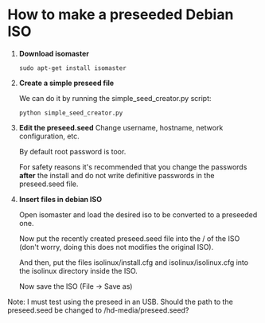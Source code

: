 # How to make a preseeded Debian ISO

1. **Download isomaster**

    ```
    sudo apt-get install isomaster
    ```

1. **Create a simple preseed file**

    We can do it by running the simple_seed_creator.py script:
    ```
    python simple_seed_creator.py
    ```

1. **Edit the preseed.seed**
    Change username, hostname, network configuration, etc.
    
    By default root password is toor.
    
    For safety reasons it's recommended that you change the passwords **after** the install and do not write definitive passwords in the preseed.seed file.

1. **Insert files in debian ISO**
    
    Open isomaster and load the desired iso to be converted to a preseeded one.
    
    Now put the recently created preseed.seed file into the / of the ISO (don't worry, doing this does not modifies the original ISO).
    
    And then, put the files isolinux/install.cfg and isolinux/isolinux.cfg into the isolinux directory inside the ISO.
    
    Now save the ISO (File -> Save as)


Note:
I must test using the preseed in an USB. Should the path to the preseed.seed be changed to /hd-media/preseed.seed?
